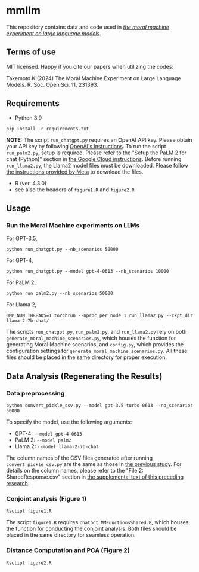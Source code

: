 # mmllm

This repository contains data and code used in [*the moral machine experiment on large language models*](https://doi.org/10.1098/rsos.231393).

## Terms of use

MIT licensed. Happy if you cite our papers when utilizing the codes:

Takemoto K (2024) The Moral Machine Experiment on Large Language Models. R. Soc. Open Sci. 11, 231393.

## Requirements
* Python 3.9
```
pip install -r requirements.txt
```
**NOTE:** The script `run_chatgpt.py` requires an OpenAI API key. Please obtain your API key by following [OpenAI's instructions](https://help.openai.com/en/articles/4936850-where-do-i-find-my-secret-api-key). To run the script `run_palm2.py`, setup is required. Please refer to the "Setup the PaLM 2 for chat (Python)" section in [the Google Cloud instructions](https://console.cloud.google.com/vertex-ai/publishers/google/model-garden/chat-bison). Before running `run_llama2.py`, the Llama2 model files must be downloaded. Please follow [the instructions provided by Meta](https://github.com/facebookresearch/llama) to download the files.

* R (ver. 4.3.0)
* see also the headers of `figure1.R` and `figure2.R`

## Usage
### Run the Moral Machine experiments on LLMs
For GPT-3.5,
```
python run_chatgpt.py --nb_scenarios 50000
```

For GPT-4,
```
python run_chatgpt.py --model gpt-4-0613 --nb_scenarios 10000
```

For PaLM 2,
```
python run_palm2.py --nb_scenarios 50000
```

For Llama 2,
```
OMP_NUM_THREADS=1 torchrun --nproc_per_node 1 run_llama2.py --ckpt_dir llama-2-7b-chat/
```

The scripts `run_chatgpt.py`, `run_palm2.py`, and `run_llama2.py` rely on both `generate_moral_machine_scenarios.py`, which houses the function for generating Moral Machine scenarios, and `config.py`, which provides the configuration settings for `generate_moral_machine_scenarios.py`. All these files should be placed in the same directory for proper execution.

## Data Analysis (Regenerating the Results)
### Data preprocessing
```
python convert_pickle_csv.py --model gpt-3.5-turbo-0613 --nb_scenarios 50000
```
To specify the model, use the following arguments:
* GPT-4: `--model gpt-4-0613`
* PaLM 2: `--model palm2`
* Llama 2: `--model llama-2-7b-chat`

The column names of the CSV files generated after running `convert_pickle_csv.py` are the same as those in [the previous study](https://www.nature.com/articles/s41586-018-0637-6). For details on the column names, please refer to the "File 2: SharedResponse.csv" section in [the supplemental text of this preceding research](https://osf.io/wt6mc?view_only=4bb49492edee4a8eb1758552a362a2cf).

### Conjoint analysis (Figure 1)

```
Rsctipt figure1.R
```

The script `figure1.R` requires `chatbot_MMFunctionsShared.R`, which houses the function for conducting the conjoint analysis. Both files should be placed in the same directory for seamless operation.

### Distance Computation and PCA (Figure 2)

```
Rsctipt figure2.R
```
